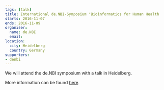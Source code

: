 ```yaml
---
tags: [talk]
title: International de.NBI-Symposium "Bioinformatics for Human Health & Disease"
starts: 2016-11-07
ends: 2016-11-09
organiser:
  name: de.NBI
  email:
location:
  city: Heidelberg
  country: Germany
supporters:
- denbi
---
```


We will attend the de.NBI symposium with a talk in Heidelberg.

More information can be found [here](https://www.denbi.de/events/172-international-de-nbi-symposium-bioinformatics-for-human-health-and-disease).
